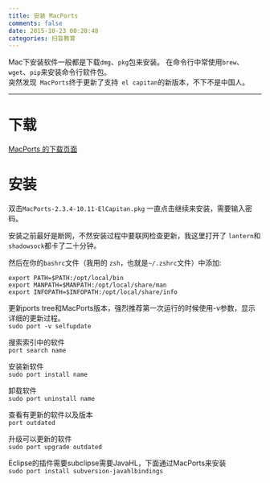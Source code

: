```yaml
---
title: 安装 MacPorts
comments: false
date: 2015-10-23 00:28:48
categories: 扫盲教育
---
```

Mac下安装软件一般都是下载`dmg`、`pkg`包来安装。
在命令行中常使用`brew`、`wget`、`pip`来安装命令行软件包。  
突然发现` MacPorts`终于更新了支持` el capitan`的新版本，不下不是中国人。  
<!--more-->
***
# 下载
[MacPorts 的下载页面](//www.macports.org/install.php)
# 安装  
双击`MacPorts-2.3.4-10.11-ElCapitan.pkg` 一直点击继续来安装，需要输入密码。  

安装之前最好是断网，不然安装过程中要联网检查更新，我这里打开了 `lantern`和` shadowsock`都卡了二十分钟。  

然后在你的` bashrc `文件（我用的 `zsh`，也就是`~/.zshrc`文件）中添加:  
```
export PATH=$PATH:/opt/local/bin
export MANPATH=$MANPATH:/opt/local/share/man
export INFOPATH=$INFOPATH:/opt/local/share/info 
```


更新ports tree和MacPorts版本，强烈推荐第一次运行的时候使用-v参数，显示详细的更新过程。  
`sudo port -v selfupdate`  

搜索索引中的软件  
`port search name`

安装新软件  
`sudo port install name`

卸载软件  
`sudo port uninstall name`

查看有更新的软件以及版本  
`port outdated`

升级可以更新的软件  
`sudo port upgrade outdated`

Eclipse的插件需要subclipse需要JavaHL，下面通过MacPorts来安装  
`sudo port install subversion-javahlbindings`
